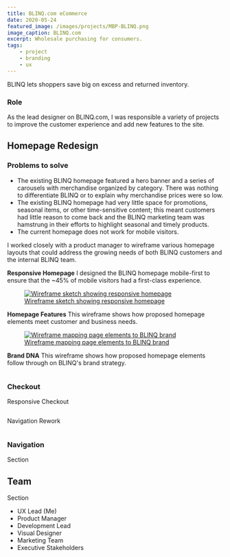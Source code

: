 ```yaml
---
title: BLINQ.com eCommerce
date: 2020-05-24
featured_image: /images/projects/MBP-BLINQ.png
image_caption: BLINQ.com
excerpt: Wholesale purchasing for consumers.
tags:
    - project
    - branding
    - ux
---
```


BLINQ lets shoppers save big on excess and returned inventory.

### Role

As the lead designer on BLINQ.com, I was responsible a variety of projects to improve the customer experience and add new features to the site.

## Homepage Redesign

### Problems to solve
* The existing BLINQ homepage featured a hero banner and a series of carousels with merchandise organized by category. There was nothing to differentiate BLINQ or to explain why merchandise prices were so low.
* The existing BLINQ homepage had very little space for promotions, seasonal items, or other time-sensitive content; this meant customers had little reason to come back and the BLINQ marketing team was hamstrung in their efforts to highlight seasonal and timely products.
* The current homepage does not work for mobile visitors.

I worked closely with a product manager to wireframe various homepage layouts that could address the growing needs of both BLINQ customers and the internal BLINQ team.

**Responsive Homepage**
I designed the BLINQ homepage mobile-first to ensure that the ~45% of mobile visitors had a first-class experience.
  <figure class="p-6 rounded-lg mt-10 mb-8 md:mt-8 shadow">
    <a href="/images/projects/blinq-homepage-mobile.png">
      <img data-lazy="/images/projects/blinq-homepage-mobile.png" alt="Wireframe sketch showing responsive homepage">
      <figcaption class="text-center text-sm italic text-gray-600 mt-4">Wireframe sketch showing responsive homepage</figcaption>
    </a>
</figure>

**Homepage Features**
This wireframe shows how proposed homepage elements meet customer and business needs.
<figure class="p-6 rounded-lg mt-10 mb-8 md:mt-8 shadow">
  <a href="/images/projects/blinq_homepage_features.png">
    <img data-lazy="/images/projects/blinq_homepage_features.png" alt="Wireframe mapping page elements to BLINQ brand">
    <figcaption class="text-center text-sm italic text-gray-600 mt-4">Wireframe mapping page elements to BLINQ brand</figcaption>
  </a>
</figure>

**Brand DNA**
This wireframe shows how proposed homepage elements follow through on BLINQ's brand strategy.
<figure class="p-6 rounded-lg mt-10 mb-8 md:mt-8 shadow">
  <a href="/images/projects/blinq_homepage_branding.png">
    <img data-lazy="/images/projects/blinq_homepage_branding.png" alt="">
    <figcaption class="text-center text-sm italic text-gray-600 mt-4"></figcaption>
  </a>
</figure>

### Checkout

Responsive Checkout
<figure class="p-6 rounded-lg mt-10 mb-8 md:mt-8 shadow">
  <img data-lazy="/images/projects/blinq-checkout-remove-billing-address_4-up.png" alt="">
    <figcaption class="text-center text-sm italic text-gray-600 mt-4"></figcaption>
</figure>

Navigation Rework
<figure class="p-6 rounded-lg mt-10 mb-8 md:mt-8 shadow">
  <img data-lazy="/images/projects/blinq-nav-wireframe.png" alt="">
    <figcaption class="text-center text-sm italic text-gray-600 mt-4"></figcaption>
</figure>  

### Navigation
Section


## Team
Section

- UX Lead (Me)
- Product Manager
- Development Lead
- Visual Designer
- Marketing Team
- Executive Stakeholders
